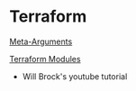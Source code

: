 # Terraform

[Meta-Arguments](https://www.terraform.io/docs/configuration/resources.html#meta-arguments) 

[Terraform Modules](https://youtu.be/7jnuTdhxjhw)
 - Will Brock's youtube tutorial
